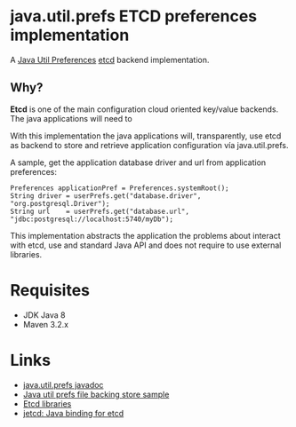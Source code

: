 java.util.prefs ETCD preferences implementation
===============================================

A [Java Util Preferences](http://docs.oracle.com/javase/8/docs/api/java/util/prefs/package-summary.html) 
[etcd](https://coreos.com/etcd/) backend implementation.

## Why?

**Etcd** is one of the main configuration cloud oriented key/value backends. The java applications will
need to 

With this implementation the java applications will, transparently, use etcd as backend to store and
retrieve application configuration vía java.util.prefs.

A sample, get the application database driver and url from application preferences:

    Preferences applicationPref = Preferences.systemRoot();
    String driver = userPrefs.get("database.driver", "org.postgresql.Driver");
    String url    = userPrefs.get("database.url",    "jdbc:postgresql://localhost:5740/myDb");


This implementation abstracts the application the problems about interact with etcd, use and standard
Java API and does not require to use external libraries.


# Requisites

  - JDK Java 8
  - Maven 3.2.x

# Links

  - [java.util.prefs javadoc](https://docs.oracle.com/javase/8/docs/api/index.html?java/util/prefs/package-summary.html)
  - [Java util prefs file backing store sample](http://www.davidc.net/programming/java/java-preferences-using-file-backing-store)
  - [Etcd libraries](https://github.com/coreos/etcd/blob/master/Documentation/libraries-and-tools.md)
  - [jetcd: Java binding for etcd](https://github.com/justinsb/jetcd)
  
